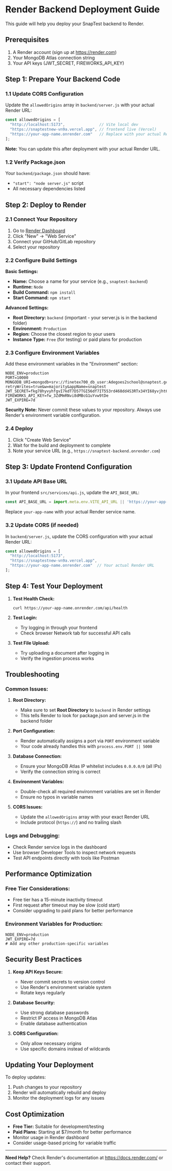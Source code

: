 # Render Backend Deployment Guide

This guide will help you deploy your SnapTest backend to Render.

## Prerequisites

1. A Render account (sign up at https://render.com)
2. Your MongoDB Atlas connection string
3. Your API keys (JWT_SECRET, FIREWORKS_API_KEY)

## Step 1: Prepare Your Backend Code

### 1.1 Update CORS Configuration

Update the `allowedOrigins` array in `backend/server.js` with your actual Render URL:

```javascript
const allowedOrigins = [
  "http://localhost:5173",               // Vite local dev
  "https://snaptestnew-vn9a.vercel.app", // frontend live (Vercel)
  "https://your-app-name.onrender.com"   // Replace with your actual Render URL
];
```

**Note:** You can update this after deployment with your actual Render URL.

### 1.2 Verify Package.json

Your `backend/package.json` should have:
- `"start": "node server.js"` script
- All necessary dependencies listed

## Step 2: Deploy to Render

### 2.1 Connect Your Repository

1. Go to [Render Dashboard](https://dashboard.render.com)
2. Click "New" → "Web Service"
3. Connect your GitHub/GitLab repository
4. Select your repository

### 2.2 Configure Build Settings

**Basic Settings:**
- **Name:** Choose a name for your service (e.g., `snaptest-backend`)
- **Runtime:** `Node`
- **Build Command:** `npm install`
- **Start Command:** `npm start`

**Advanced Settings:**
- **Root Directory:** `backend` (important - your server.js is in the backend folder)
- **Environment:** `Production`
- **Region:** Choose the closest region to your users
- **Instance Type:** `Free` (for testing) or paid plans for production

### 2.3 Configure Environment Variables

Add these environment variables in the "Environment" section:

```
NODE_ENV=production
PORT=10000
MONGODB_URI=mongodb+srv://finetex700_db_user:Adegoes2school@snaptest.gcvsexb.mongodb.net/snaptest?retryWrites=true&w=majority&appName=snaptest
JWT_SECRET=fkg78hyvyhfgvI7kdT7D57TGI56df7IT553rd468dd4S3RTx34YI68yvjht67ct6cVTCRTRFYIYdfuy685i86
FIREWORKS_API_KEY=fw_3ZdMmRNvi8dMBcG1uYvw9tDe
JWT_EXPIRE=7d
```

**Security Note:** Never commit these values to your repository. Always use Render's environment variable configuration.

### 2.4 Deploy

1. Click "Create Web Service"
2. Wait for the build and deployment to complete
3. Note your service URL (e.g., `https://snaptest-backend.onrender.com`)

## Step 3: Update Frontend Configuration

### 3.1 Update API Base URL

In your frontend `src/services/api.js`, update the `API_BASE_URL`:

```javascript
const API_BASE_URL = import.meta.env.VITE_API_URL || 'https://your-app-name.onrender.com/api'
```

Replace `your-app-name` with your actual Render service name.

### 3.2 Update CORS (if needed)

In `backend/server.js`, update the CORS configuration with your actual Render URL:

```javascript
const allowedOrigins = [
  "http://localhost:5173",
  "https://snaptestnew-vn9a.vercel.app",
  "https://your-app-name.onrender.com"  // Your actual Render URL
];
```

## Step 4: Test Your Deployment

1. **Test Health Check:**
   ```
   curl https://your-app-name.onrender.com/api/health
   ```

2. **Test Login:**
   - Try logging in through your frontend
   - Check browser Network tab for successful API calls

3. **Test File Upload:**
   - Try uploading a document after logging in
   - Verify the ingestion process works

## Troubleshooting

### Common Issues:

1. **Root Directory:**
   - Make sure to set **Root Directory** to `backend` in Render settings
   - This tells Render to look for package.json and server.js in the backend folder

2. **Port Configuration:**
   - Render automatically assigns a port via `PORT` environment variable
   - Your code already handles this with `process.env.PORT || 5000`

3. **Database Connection:**
   - Ensure your MongoDB Atlas IP whitelist includes `0.0.0.0/0` (all IPs)
   - Verify the connection string is correct

4. **Environment Variables:**
   - Double-check all required environment variables are set in Render
   - Ensure no typos in variable names

5. **CORS Issues:**
   - Update the `allowedOrigins` array with your exact Render URL
   - Include protocol (`https://`) and no trailing slash

### Logs and Debugging:

- Check Render service logs in the dashboard
- Use browser Developer Tools to inspect network requests
- Test API endpoints directly with tools like Postman

## Performance Optimization

### Free Tier Considerations:
- Free tier has a 15-minute inactivity timeout
- First request after timeout may be slow (cold start)
- Consider upgrading to paid plans for better performance

### Environment Variables for Production:
```
NODE_ENV=production
JWT_EXPIRE=7d
# Add any other production-specific variables
```

## Security Best Practices

1. **Keep API Keys Secure:**
   - Never commit secrets to version control
   - Use Render's environment variable system
   - Rotate keys regularly

2. **Database Security:**
   - Use strong database passwords
   - Restrict IP access in MongoDB Atlas
   - Enable database authentication

3. **CORS Configuration:**
   - Only allow necessary origins
   - Use specific domains instead of wildcards

## Updating Your Deployment

To deploy updates:
1. Push changes to your repository
2. Render will automatically rebuild and deploy
3. Monitor the deployment logs for any issues

## Cost Optimization

- **Free Tier:** Suitable for development/testing
- **Paid Plans:** Starting at $7/month for better performance
- Monitor usage in Render dashboard
- Consider usage-based pricing for variable traffic

---

**Need Help?** Check Render's documentation at https://docs.render.com/ or contact their support.
